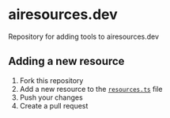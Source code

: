 # airesources.dev

Repository for adding tools to airesources.dev

## Adding a new resource

1. Fork this repository
2. Add a new resource to the [`resources.ts`](./resources.ts) file
3. Push your changes
4. Create a pull request
